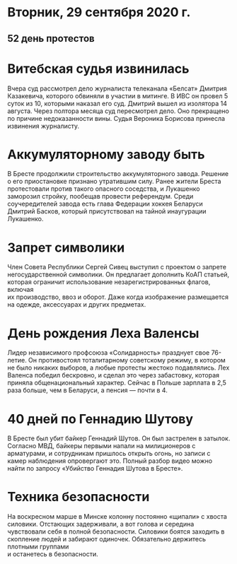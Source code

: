# Вторник, 29 сентября 2020 г.
## 52 день протестов

# Витебская судья извинилась

Вчера суд рассмотрел дело журналиста телеканала «Белсат» Дмитрия Казакевича, которого обвиняли в участии в митинге. В ИВС он провел 5 суток из 10, которыми наказал его суд. Дмитрий вышел из изолятора 14 августа. Через полтора месяца суд пересмотрел дело. Оно прекращено по причине недоказанности вины. Судья Вероника Борисова принесла извинения журналисту.

# Аккумуляторному заводу быть

В Бресте продолжили строительство аккумуляторного завода. Решение о его приостановке признано утратившим силу. Ранее жители Бреста протестовали против такого опасного соседства, и Лукашенко заморозил стройку, пообещав провести референдум. Среди соучередителей завода есть глава Федерации хоккея Беларуси Дмитрий Басков, который присутствовал на тайной инаугурации Лукашенко.

# Запрет символики

Член Совета Республики Сергей Сивец выступил с проектом о запрете негосударственной символики. Он предлагает дополнить КоАП статьей, которая ограничит использование незарегистрированных флагов, включая   
их производство, ввоз и оборот. Даже когда изображение размещается на одежде, аксессуарах и других предметах.

# День рождения Леха Валенсы

Лидер независимого профсоюза «Солидарность» празднует свое 76-летие. Он противостоял тоталитарному советскому режиму, в котором не было никаких выборов, а любые протесты жестоко подавлялись. Лех Валенса победил бескровно, и сделал это через забастовку, которая приняла общенациональный характер. Сейчас в Польше зарплата в 2,5 раза больше, чем в Беларуси, а пенсия — почти в 4.

# 40 дней по Геннадию Шутову

В Бресте был убит байкер Геннадий Шутов. Он был застрелен в затылок. Согласно МВД, байкеры первыми напали на милиционеров с арматурами, и сотрудникам пришлось открыть огонь, но записи с камер наблюдения опровергают это. Полный разбор видео можно найти по запросу «Убийство Геннадия Шутова в Бресте».

# Техника безопасности

На воскресном марше в Минске колонну постоянно «щипали» с хвоста силовики. Отстающих задерживали, а вот голова и середина чувствовали себя в полной безопасности. Силовики боятся заходить в скопление людей и забирают одиночек. Обязательно держитесь плотными группами   
и останетесь в безопасности.
